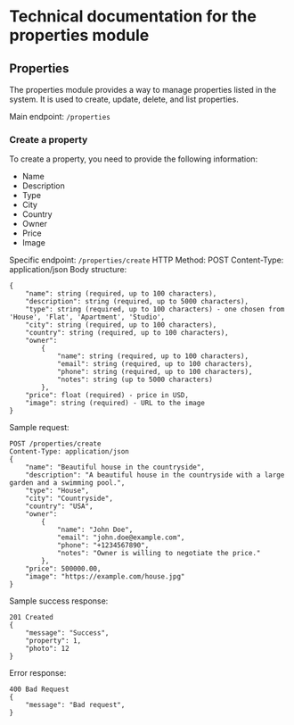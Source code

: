 # Technical documentation for the properties module

## Properties

The properties module provides a way to manage properties listed in the system. It is used to create, update, delete, and list properties.

Main endpoint: `/properties`

### Create a property

To create a property, you need to provide the following information:

- Name
- Description
- Type
- City
- Country
- Owner
- Price
- Image

Specific endpoint: `/properties/create`
HTTP Method: POST
Content-Type: application/json
Body structure:
```
{
    "name": string (required, up to 100 characters),
    "description": string (required, up to 5000 characters),
    "type": string (required, up to 100 characters) - one chosen from 'House', 'Flat', 'Apartment', 'Studio',
    "city": string (required, up to 100 characters),
    "country": string (required, up to 100 characters),
    "owner": 
        {
            "name": string (required, up to 100 characters),
            "email": string (required, up to 100 characters),
            "phone": string (required, up to 100 characters),
            "notes": string (up to 5000 characters)
        },
    "price": float (required) - price in USD,
    "image": string (required) - URL to the image
}
```

Sample request:
```
POST /properties/create
Content-Type: application/json
{
    "name": "Beautiful house in the countryside",
    "description": "A beautiful house in the countryside with a large garden and a swimming pool.",
    "type": "House",
    "city": "Countryside",
    "country": "USA",
    "owner": 
        {
            "name": "John Doe",
            "email": "john.doe@example.com",
            "phone": "+1234567890",
            "notes": "Owner is willing to negotiate the price."
        },
    "price": 500000.00,
    "image": "https://example.com/house.jpg"
}
```
Sample success response:
```
201 Created
{
    "message": "Success",
    "property": 1,
    "photo": 12
}
```

Error response: 
```
400 Bad Request
{
    "message": "Bad request",
}
```